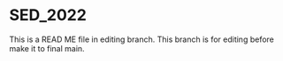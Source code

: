# SED_2022
This is a READ ME file in editing branch. This branch is for editing before make it to final main.  
